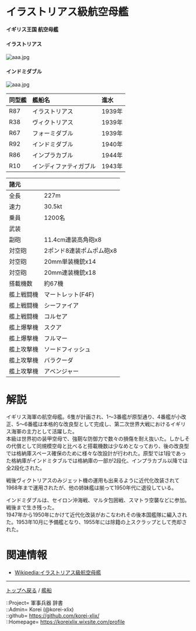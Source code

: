 # イラストリアス級航空母艦
**イギリス王国 航空母艦**

#### イラストリアス
![aaa.jpg](https://bn02pap001files.storage.live.com/y4mFSl9do0kSDIwDwkcdmT7wrk_5UHiT9SR-o2aXOb2rwf7ckOyI55YtWUK4ulz16rB6APvAYEsuh4EFfvs6Xztq-iHoxQ0AcZznN3NU6idQhoEwtvJVl1AdquLx-MPdv9UmuhzZEkl5ryIaLsFGtmhCtQJi6Knv1t7aKn2hyyzb7zhqlAjlqjgO37xZI83GZ3z?width=450&height=341&cropmode=none)  
  

#### インドミダブル
![aaa.jpg](https://bn02pap001files.storage.live.com/y4mnp4lLiPOozp4-iFZ7Fa3RWunl-HBhlAVPhCBbBJRfDuUqzEHhxuGGvGeFxWz1sIi6ykCvu6_geWFrFsVnGyB_kLBWogWXnpGsLI48_Dxk1d2pyAt6j_C-JDOAVWO-n6upXx8hXIG1pBUr1mgTseO2E_e9G7457oM5zO5FEU3-L7_I4Xx09XfwTRqcKDpyKo3?width=640&height=478&cropmode=none)  
  


|同型艦  |艦船名  |進水  |
|:--|:--|:--|
|R87  |イラストリアス  |1939年  |
|R38  |ヴィクトリアス  |1939年  |
|R67  |フォーミダブル  |1939年  |
|R92  |インドミダブル  |1940年  |
|R86  |インプラカブル  |1944年  |
|R10  |インディファティガブル  |1943年  |


|諸元  |  |
|:--|:--|
|全長  |227m  |
|速力  |30.5kt  |
|乗員  |1200名  |
|武装  |  |
|副砲    |11.4cm連装高角砲x8  |
|対空砲  |2ポンド8連装ポムポム砲x8  |
|対空砲  |20mm単装機銃x14  |
|対空砲  |20mm連装機銃x18  |
|搭載機数  |約67機  |
|艦上戦闘機  |マートレット(F4F)  |
|艦上戦闘機  |シーファイア  |
|艦上戦闘機  |コルセア  |
|艦上爆撃機  |スクア  |
|艦上爆撃機  |フルマー  |
|艦上攻撃機  |ソードフィッシュ  |
|艦上攻撃機  |バラクーダ  |
|艦上攻撃機  |アベンジャー  |


# 解説
イギリス海軍の航空母艦。6隻が計画され、1～3番艦が原型通り、4番艦が小改正、5～6番艦は本格的な改良型として完成し、第二次世界大戦におけるイギリス海軍の主力として活躍した。  
本級は世界初の装甲空母で、強靭な防御力で数々の損傷を耐え抜いた。しかしその代償として同規模空母と比べると搭載機数は少なめとなっており、後の改良型では格納庫スペース確保のために様々な改設計が行われた。原型では1段であった格納庫がインドミタブルでは格納庫の一部が2段化、インプラカブル以降では全2段化された。  
  
戦後ヴィクトリアスのみジェット機の運用も出来るように近代化改装されて1968年まで運用されたが、他の姉妹艦は揃って1950年代に退役している。  
  
インドミダブルは、セイロン沖海戦、マルタ包囲戦、スマトラ空襲などに参加。戦後まで生き残った。  
1947年から1950年にかけて近代化改装がおこなわれその後本国艦隊に編入された。1953年10月に予備艦となり、1955年には除籍の上スクラップとして売却された。  



# 関連情報
* [Wikipedia:イラストリアス級航空母艦](https://ja.wikipedia.org/wiki/%E3%82%A4%E3%83%A9%E3%82%B9%E3%83%88%E3%83%AA%E3%82%A2%E3%82%B9%E7%B4%9A%E8%88%AA%E7%A9%BA%E6%AF%8D%E8%89%A6)


***
[トップへ戻る](/readme.md) / [艦船](/ship/readme.md)
  
::Project= 軍事兵器 辞書  
::Admin= Korei (@korei-xlix)  
::github= https://github.com/korei-xlix/  
::Homepage= https://koreixlix.wixsite.com/profile  
